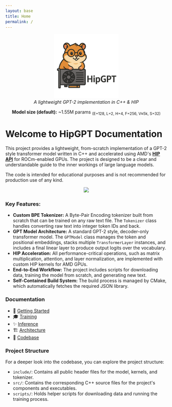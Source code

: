 ```yaml
---
layout: base
title: Home
permalink: /
---
```


<p align="center">
  <img src="/assets/images/hip-hamster.png" alt="HipGPT Logo" width="200"/>
  <br/>
  <em>A lightweight GPT-2 implementation in C++ & HIP</em>
</p>

<p align="center">
  <b>Model size (default):</b> ~1.55M params  
  <sub>(E=128, L=2, H=4, F=256, V≈5k, S=32)</sub>
</p>

# Welcome to HipGPT Documentation

This project provides a lightweight, from-scratch implementation of a GPT-2 style transformer model written in C++ and accelerated using AMD's **[HIP API](https://rocm.docs.amd.com/projects/HIP/en/latest/)** for ROCm-enabled GPUs. The project is designed to be a clear and understandable guide to the inner workings of large language models.

The code is intended for educational purposes and is not recommended for production use of any kind. 

<p align="center">
  <a href="https://github.com/aarnetalman/hipgpt" target="_blank">
    <img src="https://img.shields.io/badge/View_on_GitHub-hipgpt-black?logo=github&style=for-the-badge"/>
  </a>
</p>


### Key Features:

  * **Custom BPE Tokenizer:** A Byte-Pair Encoding tokenizer built from scratch that can be trained on any raw text file. The `Tokenizer` class handles converting raw text into integer token IDs and back.
  * **GPT Model Architecture:** A standard GPT-2 style, decoder-only transformer model. The `GPTModel` class manages the token and positional embeddings, stacks multiple `TransformerLayer` instances, and includes a final linear layer to produce output logits over the vocabulary.
  * **HIP Acceleration:** All performance-critical operations, such as matrix multiplication, attention, and layer normalization, are implemented with custom HIP kernels for AMD GPUs.
  * **End-to-End Workflow:** The project includes scripts for downloading data, training the model from scratch, and generating new text.
  * **Self-Contained Build System:** The build process is managed by CMake, which automatically fetches the required JSON library.

### Documentation

- 🚀 [Getting Started](/getting-started/)  
- 🎓 [Training](/training/)  
- ✨ [Inference](/inference/)  
- 🏗 [Architecture](/architecture/)
- 💾 [Codebase](/codebase/)  

### Project Structure

For a deeper look into the codebase, you can explore the project structure:

  * `include/`: Contains all public header files for the model, kernels, and tokenizer.
  * `src/`: Contains the corresponding C++ source files for the project's components and executables.
  * `scripts/`: Holds helper scripts for downloading data and running the training process.